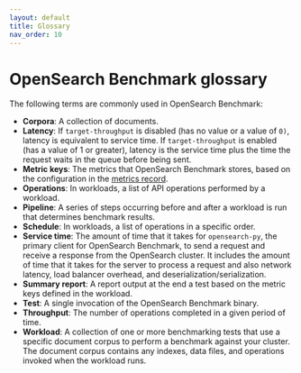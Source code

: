 ```yaml
---
layout: default
title: Glossary
nav_order: 10
---
```


# OpenSearch Benchmark glossary

The following terms are commonly used in OpenSearch Benchmark:

- **Corpora**: A collection of documents.
- **Latency**: If `target-throughput` is disabled (has no value or a value of `0)`, latency is equivalent to service time. If `target-throughput` is enabled (has a value of 1 or greater), latency is the service time plus the time the request waits in the queue before being sent.
- **Metric keys**: The metrics that OpenSearch Benchmark stores, based on the configuration in the [metrics record]({{site.url}}{{site.baseurl}}/benchmark/metrics/metric-records/).
- **Operations**: In workloads, a list of API operations performed by a workload.
- **Pipeline**: A series of steps occurring before and after a workload is run that determines benchmark results.
- **Schedule**: In workloads, a list of operations in a specific order.
- **Service time**: The amount of time that it takes for `opensearch-py`, the primary client for OpenSearch Benchmark, to send a request and receive a response from the OpenSearch cluster. It includes the amount of time that it takes for the server to process a request and also network latency, load balancer overhead, and deserialization/serialization.
- **Summary report**: A report output at the end a test based on the metric keys defined in the workload.
- **Test**: A single invocation of the OpenSearch Benchmark binary.
- **Throughput**: The number of operations completed in a given period of time.
- **Workload**: A collection of one or more benchmarking tests that use a specific document corpus to perform a benchmark against your cluster. The document corpus contains any indexes, data files, and operations invoked when the workload runs.
